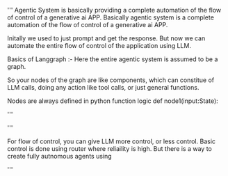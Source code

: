 '''
Agentic System is basically providing  a complete automation of the flow of control of a generative ai APP. Basically agentic system is a complete automation of the flow of control of a generative ai APP. 

Initally we used to just prompt and get the response. But now we can automate the entire flow of control of the application using LLM.


Basics of Langgraph :- Here the entire agentic system is assumed to be a graph. 

So your nodes of the graph are like components, which can constitue of LLM calls, doing any action like tool calls, or just general functions. 

Nodes are always defined in python function logic
def node1(input:State):

'''



'''

For flow of control, you can give LLM more control, or less control. Basic control is done using router where reliaility is high. But there is a way to create fully autnomous agents using 

'''



